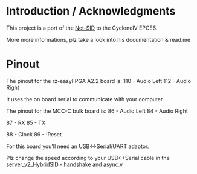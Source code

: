 # Introduction / Acknowledgments

This project is a port of the [Net-SID](https://github.com/benbaker76/NetSID) to the CycloneIV EPCE6.

More more informations, plz take a look into his documentation & read.me

# Pinout

The pinout for the rz-easyFPGA A2.2 board is:
110 - Audio Left
112 - Audio Right

It uses the on board serial to communicate with your computer.


The pinout for the MCC-C bulk board is:
86 - Audio Left
84 - Audio Right

87 - RX
85 - TX

88 - Clock
89 - !Reset

For this board you'll need an USB<->Serial/UART adaptor.


Plz change the speed according to your USB<->Serial cable in the 
[server_v2_HybridSID - handshake](https://github.com/GiR-Zippo/Net-SID/blob/master/server_v2_HybridSID%20-%20handshake.py) 
and [async.v](https://github.com/GiR-Zippo/Net-SID/blob/master/rtl/async.v) 
